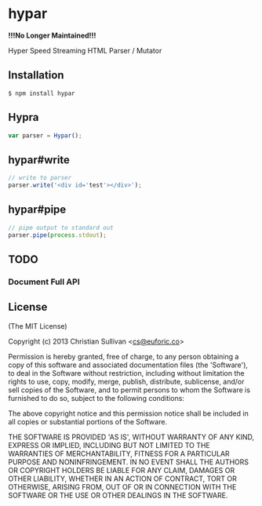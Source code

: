 # hypar

**!!!No Longer Maintained!!!**


  Hyper Speed Streaming HTML Parser / Mutator

## Installation

```
$ npm install hypar
```

## Hypra

```js
var parser = Hypar();
```

## hypar#write

```js
// write to parser
parser.write('<div id='test'></div>');
```

## hypar#pipe

```js
// pipe output to standard out
parser.pipe(process.stdout);
```

## TODO

### Document Full API

## License

(The MIT License)

Copyright (c) 2013 Christian Sullivan &lt;cs@euforic.co&gt;

Permission is hereby granted, free of charge, to any person obtaining
a copy of this software and associated documentation files (the
'Software'), to deal in the Software without restriction, including
without limitation the rights to use, copy, modify, merge, publish,
distribute, sublicense, and/or sell copies of the Software, and to
permit persons to whom the Software is furnished to do so, subject to
the following conditions:

The above copyright notice and this permission notice shall be
included in all copies or substantial portions of the Software.

THE SOFTWARE IS PROVIDED 'AS IS', WITHOUT WARRANTY OF ANY KIND,
EXPRESS OR IMPLIED, INCLUDING BUT NOT LIMITED TO THE WARRANTIES OF
MERCHANTABILITY, FITNESS FOR A PARTICULAR PURPOSE AND NONINFRINGEMENT.
IN NO EVENT SHALL THE AUTHORS OR COPYRIGHT HOLDERS BE LIABLE FOR ANY
CLAIM, DAMAGES OR OTHER LIABILITY, WHETHER IN AN ACTION OF CONTRACT,
TORT OR OTHERWISE, ARISING FROM, OUT OF OR IN CONNECTION WITH THE
SOFTWARE OR THE USE OR OTHER DEALINGS IN THE SOFTWARE.
